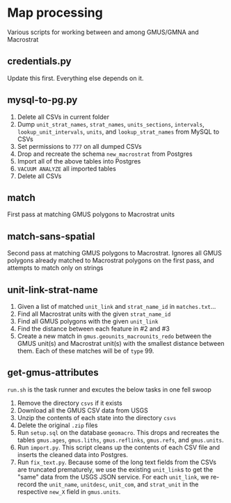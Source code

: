 # Map processing
Various scripts for working between and among GMUS/GMNA and Macrostrat

## credentials.py
Update this first. Everything else depends on it.

## mysql-to-pg.py
1. Delete all CSVs in current folder
2. Dump ````unit_strat_names````, ````strat_names````, ````units_sections````, ````intervals````, ````lookup_unit_intervals````, ````units````, and ````lookup_strat_names```` from MySQL to CSVs
3. Set permissions to ````777```` on all dumped CSVs
4. Drop and recreate the schema ````new_macrostrat```` from Postgres
5. Import all of the above tables into Postgres
6. ````VACUUM ANALYZE```` all imported tables
7. Delete all CSVs

## match
First pass at matching GMUS polygons to Macrostrat units

## match-sans-spatial
Second pass at matching GMUS polygons to Macrostrat. Ignores all GMUS polygons already matched to Macrostrat polygons on the first pass, and attempts to match only on strings

## unit-link-strat-name
1. Given a list of matched ````unit_link```` and ````strat_name_id```` in ````matches.txt````...
2. Find all Macrostrat units with the given ````strat_name_id````
3. Find all GMUS polygons with the given ````unit_link````
4. Find the distance between each feature in #2 and #3
5. Create a new match in ````gmus.geounits_macrounits_redo```` between the GMUS unit(s) and Macrostrat unit(s) with the smallest distance between them. Each of these matches will be of ````type```` 99.

## get-gmus-attributes
````run.sh```` is the task runner and excutes the below tasks in one fell swoop

1. Remove the directory ````csvs```` if it exists
2. Download all the GMUS CSV data from USGS
3. Unzip the contents of each state into the directory ````csvs````
4. Delete the original ````.zip```` files
5. Run ````setup.sql```` on the database ````geomacro````. This drops and recreates the tables ````gmus.ages````, ````gmus.liths````, ````gmus.reflinks````, ````gmus.refs````, and ````gmus.units````.
6. Run ````import.py````. This script cleans up the contents of each CSV file and inserts the cleaned data into Postgres.
7. Run ````fix_text.py````. Because some of the long text fields from the CSVs are truncated prematurely, we use the existing ````unit_link````s to get the "same" data from the USGS JSON service. For each ````unit_link````, we re-record the ````unit_name````, ````unitdesc````, ````unit_com````, and ````strat_unit```` in the respective ````new_X```` field in ````gmus.units````.